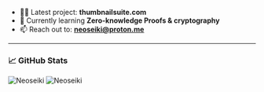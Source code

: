 <!-- Profile README for Neoseiki -->
- 👨‍💻 Latest project: **thumbnailsuite.com**
- 🔭 Currently learning **Zero-knowledge Proofs & cryptography**
- 📫 Reach out to: **neoseiki@proton.me**

---

### 📈 GitHub Stats

<p align="left">
  <img src="https://github-readme-stats.vercel.app/api?username=alrightCha&show_icons=false&theme=graywhite" alt="Neoseiki" />
  <img src="https://github-readme-stats.vercel.app/api/top-langs/?username=alrightCha&theme=graywhite" alt="Neoseiki" />
</p>